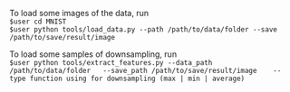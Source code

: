 To load some images of the data, run  
`$user cd MNIST`  
`$user python tools/load_data.py --path /path/to/data/folder --save /path/to/save/result/image`  

To load some samples of downsampling, run  
`$user python tools/extract_features.py --data_path /path/to/data/folder  
                                        --save_path /path/to/save/result/image   
                                        --type function using for downsampling (max | min | average)`  
